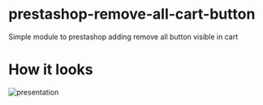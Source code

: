 # prestashop-remove-all-cart-button
Simple module to prestashop adding remove all button visible in cart

# How it looks
![presentation](https://user-images.githubusercontent.com/58666224/178158416-9861bb4f-69d9-48ba-b18c-4d8c96a1589d.JPG)

